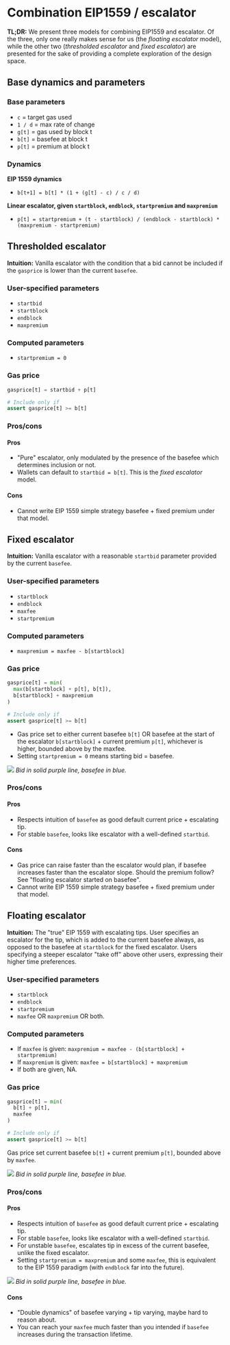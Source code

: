 # Combination EIP1559 / escalator

**TL;DR:** We present three models for combining EIP1559 and escalator. Of the three, only one really makes sense for us (the _floating escalator_ model), while the other two (_thresholded escalator_ and _fixed escalator_) are presented for the sake of providing a complete exploration of the design space.

## Base dynamics and parameters

### Base parameters

- `c` = target gas used
- `1 / d` = max rate of change
- `g[t]` = gas used by block t
- `b[t]` = basefee at block t
- `p[t]` = premium at block t

### Dynamics

**EIP 1559 dynamics**

- `b[t+1] = b[t] * (1 + (g[t] - c) / c / d)`

**Linear escalator, given `startblock`, `endblock`, `startpremium` and `maxpremium`**

- `p[t] = startpremium + (t - startblock) / (endblock - startblock) * (maxpremium - startpremium)`

## Thresholded escalator

**Intuition:** Vanilla escalator with the condition that a bid cannot be included if the `gasprice` is lower than the current `basefee`.

### User-specified parameters

- `startbid`
- `startblock`
- `endblock`
- `maxpremium`

### Computed parameters

- `startpremium = 0`

### Gas price

```python
gasprice[t] = startbid + p[t]

# Include only if
assert gasprice[t] >= b[t]
```

### Pros/cons

#### Pros

- "Pure" escalator, only modulated by the presence of the basefee which determines inclusion or not.
- Wallets can default to `startbid = b[t]`. This is the _fixed escalator_ model.

#### Cons

- Cannot write EIP 1559 simple strategy basefee + fixed premium under that model.

## Fixed escalator

**Intuition:** Vanilla escalator with a reasonable `startbid` parameter provided by the current `basefee`.

### User-specified parameters

- `startblock`
- `endblock`
- `maxfee`
- `startpremium`

### Computed parameters

- `maxpremium = maxfee - b[startblock]`

### Gas price

```python
gasprice[t] = min(
  max(b[startblock] + p[t], b[t]),
  b[startblock] + maxpremium
)

# Include only if
assert gasprice[t] >= b[t]
```

- Gas price set to either current basefee `b[t]` OR basefee at the start of the escalator `b[startblock]` + current premium `p[t]`, whichever is higher, bounded above by the maxfee.
- Setting `startpremium = 0` means starting bid = basefee.

![](fixedesc.jpeg)
_Bid in solid purple line, basefee in blue._

### Pros/cons

#### Pros

- Respects intuition of `basefee` as good default current price + escalating tip.
- For stable `basefee`, looks like escalator with a well-defined `startbid`.

#### Cons

- Gas price can raise faster than the escalator would plan, if basefee increases faster than the escalator slope. Should the premium follow? See "floating escalator started on basefee".
- Cannot write EIP 1559 simple strategy basefee + fixed premium under that model.

## Floating escalator

**Intuition:** The "true" EIP 1559 with escalating tips. User specifies an escalator for the tip, which is added to the current basefee always, as opposed to the basefee at `startblock` for the fixed escalator. Users specifying a steeper escalator "take off" above other users, expressing their higher time preferences.

### User-specified parameters

- `startblock`
- `endblock`
- `startpremium`
- `maxfee` OR `maxpremium` OR both.

### Computed parameters

- If `maxfee` is given: `maxpremium = maxfee - (b[startblock] + startpremium)`
- If `maxpremium` is given: `maxfee = b[startblock] + maxpremium`
- If both are given, NA.

### Gas price

```python
gasprice[t] = min(
  b[t] + p[t],
  maxfee
)

# Include only if
assert gasprice[t] >= b[t]
```

Gas price set current basefee `b[t]` + current premium `p[t]`, bounded above by `maxfee`.

![](floatingesc.jpeg)
_Bid in solid purple line, basefee in blue._

### Pros/cons

#### Pros

- Respects intuition of `basefee` as good default current price + escalating tip.
- For stable `basefee`, looks like escalator with a well-defined `startbid`.
- For unstable `basefee`, escalates tip in excess of the current basefee, unlike the fixed escalator.
- Setting `startpremium = maxpremium` and some `maxfee`, this is equivalent to the EIP 1559 paradigm (with `endblock` far into the future).

![](floatingescfixedtip.jpeg)
_Bid in solid purple line, basefee in blue._

#### Cons

- "Double dynamics" of basefee varying + tip varying, maybe hard to reason about.
- You can reach your `maxfee` much faster than you intended if `basefee` increases during the transaction lifetime.
